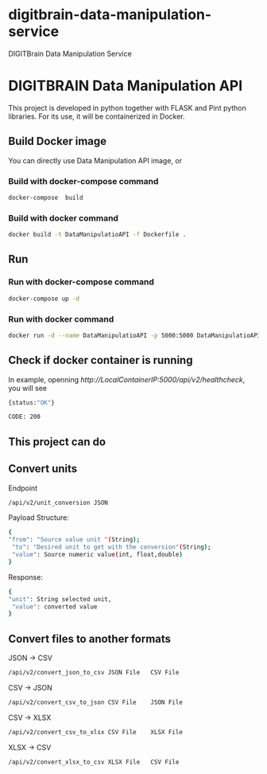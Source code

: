 # digitbrain-data-manipulation-service
DIGITBrain Data Manipulation Service

# DIGITBRAIN Data Manipulation API

This project is developed in python together with FLASK and Pint python libraries. 
For its use, it will be containerized in Docker.

## Build Docker image

You can directly use Data Manipulation API image, or

### Build with docker-compose command

```sh
docker-compose  build
```

### Build with docker command

```sh
docker build -t DataManipulatioAPI -f Dockerfile .
```

## Run

### Run with docker-compose command

```sh
docker-compose up -d
```

### Run with docker command

```sh
docker run -d --name DataManipulatioAPI -p 5000:5000 DataManipulatioAPI
```


## Check if docker container is running

In example, openning _http://LocalContainerIP:5000/api/v2/healthcheck_, you will see

```sh
{status:"OK"}

CODE: 200
``` 

## This project can do

## Convert units

Endpoint

```sh
/api/v2/unit_conversion	JSON 	
```

Payload Structure:
```sh
{
"from": "Source value unit "(String); 
 "to": "Desired unit to get with the conversion"(String); 
 "value": Source numeric value(int, float,double)
}	
```

Response:
```sh
{
"unit": String selected unit,
 "value": converted value
} 
```

## Convert files to another formats


JSON -> CSV	
```sh
/api/v2/convert_json_to_csv	JSON File	CSV File
```
CSV -> JSON
```sh
/api/v2/convert_csv_to_json	CSV File	JSON File
```
CSV -> XLSX
```sh
/api/v2/convert_csv_to_xlsx	CSV File	XLSX File
```
XLSX -> CSV
```sh
/api/v2/convert_xlsx_to_csv	XLSX File	CSV File 
```

